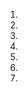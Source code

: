 1. [](https://leetcode.com/problems/delete-node-in-a-bst/)
2. [](https://leetcode.com/problems/unique-binary-search-trees/)
3. [](https://leetcode.com/problems/unique-binary-search-trees-ii/)
4. [](https://leetcode.com/problems/construct-binary-search-tree-from-preorder-traversal/)
5. [](https://leetcode.com/problems/kth-smallest-element-in-a-bst/)
6. [](https://leetcode.com/problems/convert-sorted-array-to-binary-search-tree/)
7. [](https://leetcode.com/problems/convert-sorted-list-to-binary-search-tree/)


